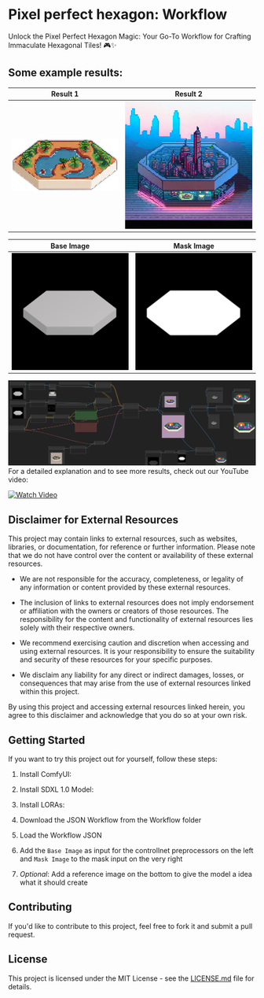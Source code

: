 # Pixel perfect hexagon: Workflow

Unlock the Pixel Perfect Hexagon Magic: Your Go-To Workflow for Crafting Immaculate Hexagonal Tiles! 🎮✨

## Some example results:


| Result 1 | Result 2 |
|---------|---------|
| ![Result 1](exampleResult1.png) | ![Result 2](exampleResult2.png) |

| Base Image | Mask Image |
|---------|---------|
| ![Result 3](hexabase_x.png) | ![Result 4](hexabase_alpha.png) |

![Result 1](workflow.png)
For a detailed explanation and to see more results, check out our YouTube video:

[![Watch Video](youtube_thumbnail.png)](https://www.youtube.com/your-video-link)

## Disclaimer for External Resources

This project may contain links to external resources, such as websites, libraries, or documentation, for reference or further information. Please note that we do not have control over the content or availability of these external resources. 

- We are not responsible for the accuracy, completeness, or legality of any information or content provided by these external resources.

- The inclusion of links to external resources does not imply endorsement or affiliation with the owners or creators of those resources. The responsibility for the content and functionality of external resources lies solely with their respective owners.

- We recommend exercising caution and discretion when accessing and using external resources. It is your responsibility to ensure the suitability and security of these resources for your specific purposes.

- We disclaim any liability for any direct or indirect damages, losses, or consequences that may arise from the use of external resources linked within this project.

By using this project and accessing external resources linked herein, you agree to this disclaimer and acknowledge that you do so at your own risk. 

## Getting Started

If you want to try this project out for yourself, follow these steps:

1. Install ComfyUI: 
2. Install SDXL 1.0 Model: 
3. Install LORAs:

4. Download the JSON Workflow from the Workflow folder
5. Load the Workflow JSON
6. Add the `Base Image` as input for the controllnet preprocessors on the left and `Mask Image` to the mask input on the very right
7. *Optional*: Add a reference image on the bottom to give the model a idea what it should create

## Contributing

If you'd like to contribute to this project, feel free to fork it and submit a pull request.

## License

This project is licensed under the MIT License - see the [LICENSE.md](LICENSE.md) file for details.